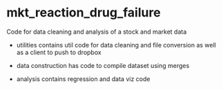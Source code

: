 # mkt_reaction_drug_failure

Code for data cleaning and analysis of a stock and market data

- utilities contains util code for data cleaning and file conversion as well as a client to push to dropbox

- data construction has code to compile dataset using merges

- analysis contains regression and data viz code